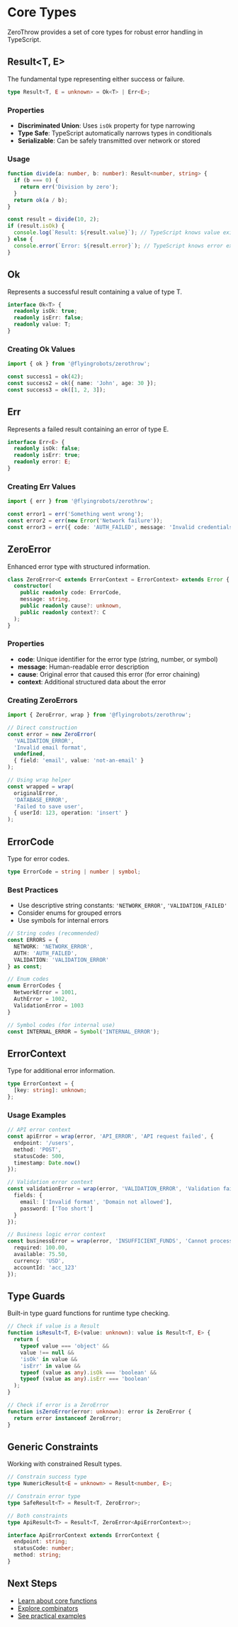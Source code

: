 # Core Types

ZeroThrow provides a set of core types for robust error handling in TypeScript.

## Result<T, E>

The fundamental type representing either success or failure.

```typescript
type Result<T, E = unknown> = Ok<T> | Err<E>;
```

### Properties

- **Discriminated Union**: Uses `isOk` property for type narrowing
- **Type Safe**: TypeScript automatically narrows types in conditionals
- **Serializable**: Can be safely transmitted over network or stored

### Usage

```typescript
function divide(a: number, b: number): Result<number, string> {
  if (b === 0) {
    return err('Division by zero');
  }
  return ok(a / b);
}

const result = divide(10, 2);
if (result.isOk) {
  console.log(`Result: ${result.value}`); // TypeScript knows value exists
} else {
  console.error(`Error: ${result.error}`); // TypeScript knows error exists
}
```

## Ok<T>

Represents a successful result containing a value of type T.

```typescript
interface Ok<T> {
  readonly isOk: true;
  readonly isErr: false;
  readonly value: T;
}
```

### Creating Ok Values

```typescript
import { ok } from '@flyingrobots/zerothrow';

const success1 = ok(42);
const success2 = ok({ name: 'John', age: 30 });
const success3 = ok([1, 2, 3]);
```

## Err<E>

Represents a failed result containing an error of type E.

```typescript
interface Err<E> {
  readonly isOk: false;
  readonly isErr: true;
  readonly error: E;
}
```

### Creating Err Values

```typescript
import { err } from '@flyingrobots/zerothrow';

const error1 = err('Something went wrong');
const error2 = err(new Error('Network failure'));
const error3 = err({ code: 'AUTH_FAILED', message: 'Invalid credentials' });
```

## ZeroError<C>

Enhanced error type with structured information.

```typescript
class ZeroError<C extends ErrorContext = ErrorContext> extends Error {
  constructor(
    public readonly code: ErrorCode,
    message: string,
    public readonly cause?: unknown,
    public readonly context?: C
  );
}
```

### Properties

- **code**: Unique identifier for the error type (string, number, or symbol)
- **message**: Human-readable error description
- **cause**: Original error that caused this error (for error chaining)
- **context**: Additional structured data about the error

### Creating ZeroErrors

```typescript
import { ZeroError, wrap } from '@flyingrobots/zerothrow';

// Direct construction
const error = new ZeroError(
  'VALIDATION_ERROR',
  'Invalid email format',
  undefined,
  { field: 'email', value: 'not-an-email' }
);

// Using wrap helper
const wrapped = wrap(
  originalError,
  'DATABASE_ERROR',
  'Failed to save user',
  { userId: 123, operation: 'insert' }
);
```

## ErrorCode

Type for error codes.

```typescript
type ErrorCode = string | number | symbol;
```

### Best Practices

- Use descriptive string constants: `'NETWORK_ERROR'`, `'VALIDATION_FAILED'`
- Consider enums for grouped errors
- Use symbols for internal errors

```typescript
// String codes (recommended)
const ERRORS = {
  NETWORK: 'NETWORK_ERROR',
  AUTH: 'AUTH_FAILED',
  VALIDATION: 'VALIDATION_ERROR'
} as const;

// Enum codes
enum ErrorCodes {
  NetworkError = 1001,
  AuthError = 1002,
  ValidationError = 1003
}

// Symbol codes (for internal use)
const INTERNAL_ERROR = Symbol('INTERNAL_ERROR');
```

## ErrorContext

Type for additional error information.

```typescript
type ErrorContext = {
  [key: string]: unknown;
};
```

### Usage Examples

```typescript
// API error context
const apiError = wrap(error, 'API_ERROR', 'API request failed', {
  endpoint: '/users',
  method: 'POST',
  statusCode: 500,
  timestamp: Date.now()
});

// Validation error context
const validationError = wrap(error, 'VALIDATION_ERROR', 'Validation failed', {
  fields: {
    email: ['Invalid format', 'Domain not allowed'],
    password: ['Too short']
  }
});

// Business logic error context
const businessError = wrap(error, 'INSUFFICIENT_FUNDS', 'Cannot process payment', {
  required: 100.00,
  available: 75.50,
  currency: 'USD',
  accountId: 'acc_123'
});
```

## Type Guards

Built-in type guard functions for runtime type checking.

```typescript
// Check if value is a Result
function isResult<T, E>(value: unknown): value is Result<T, E> {
  return (
    typeof value === 'object' &&
    value !== null &&
    'isOk' in value &&
    'isErr' in value &&
    typeof (value as any).isOk === 'boolean' &&
    typeof (value as any).isErr === 'boolean'
  );
}

// Check if error is a ZeroError
function isZeroError(error: unknown): error is ZeroError {
  return error instanceof ZeroError;
}
```

## Generic Constraints

Working with constrained Result types.

```typescript
// Constrain success type
type NumericResult<E = unknown> = Result<number, E>;

// Constrain error type
type SafeResult<T> = Result<T, ZeroError>;

// Both constraints
type ApiResult<T> = Result<T, ZeroError<ApiErrorContext>>;

interface ApiErrorContext extends ErrorContext {
  endpoint: string;
  statusCode: number;
  method: string;
}
```

## Next Steps

- [Learn about core functions](./core-functions.md)
- [Explore combinators](./combinators.md)
- [See practical examples](../examples/)